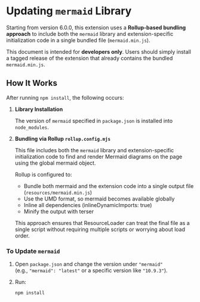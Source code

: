 # Updating `mermaid` Library

Starting from version 6.0.0, this extension uses a **Rollup-based bundling approach** to include both the `mermaid` library and extension-specific initialization code in a single bundled file (`mermaid.min.js`).

This document is intended for **developers only**. Users should simply install a tagged release of the extension that already contains the bundled `mermaid.min.js`.


## How It Works

After running `npm install`, the following occurs:

1. **Library Installation**  

   The version of `mermaid` specified in `package.json` is installed into `node_modules`.

2. **Bundling via Rollup `rollup.config.mjs`**  

   This file includes both the `mermaid` library and extension-specific initialization code to find and render Mermaid diagrams on the page using the global mermaid object.

    Rollup is configured to:

    - Bundle both mermaid and the extension code into a single output file (`resources/mermaid.min.js`)
    - Use the UMD format, so mermaid becomes available globally
    - Inline all dependencies (inlineDynamicImports: true)
    - Minify the output with terser

    This approach ensures that ResourceLoader can treat the final file as a single script without requiring multiple scripts or worrying about load order.

### To Update `mermaid`

1. Open `package.json` and change the version under `"mermaid"`  
   (e.g., `"mermaid": "latest"` or a specific version like `"10.9.3"`).

2. Run:

   ```bash
   npm install
   ```
